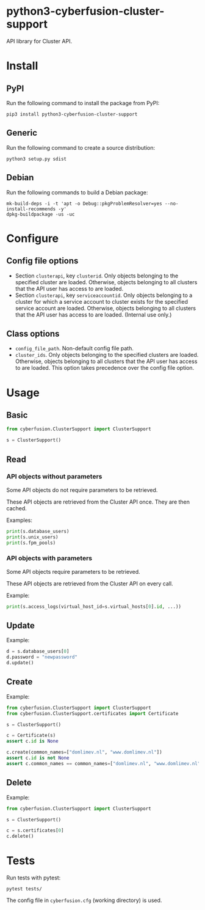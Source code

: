 # python3-cyberfusion-cluster-support

API library for Cluster API.

# Install

## PyPI

Run the following command to install the package from PyPI:

    pip3 install python3-cyberfusion-cluster-support

## Generic

Run the following command to create a source distribution:

    python3 setup.py sdist

## Debian

Run the following commands to build a Debian package:

    mk-build-deps -i -t 'apt -o Debug::pkgProblemResolver=yes --no-install-recommends -y'
    dpkg-buildpackage -us -uc

# Configure

## Config file options

* Section `clusterapi`, key `clusterid`. Only objects belonging to the specified cluster are loaded. Otherwise, objects belonging to all clusters that the API user has access to are loaded.
* Section `clusterapi`, key `serviceaccountid`. Only objects belonging to a cluster for which a service account to cluster exists for the specified service account are loaded. Otherwise, objects belonging to all clusters that the API user has access to are loaded. (Internal use only.)

## Class options

* `config_file_path`. Non-default config file path.
* `cluster_ids`. Only objects belonging to the specified clusters are loaded. Otherwise, objects belonging to all clusters that the API user has access to are loaded. This option takes precedence over the config file option.

# Usage

## Basic

```python
from cyberfusion.ClusterSupport import ClusterSupport

s = ClusterSupport()
```

## Read

### API objects without parameters

Some API objects do not require parameters to be retrieved.

These API objects are retrieved from the Cluster API once. They are then cached.

Examples:

```python
print(s.database_users)
print(s.unix_users)
print(s.fpm_pools)
```

### API objects with parameters

Some API objects require parameters to be retrieved.

These API objects are retrieved from the Cluster API on every call.

Example:

```python
print(s.access_logs(virtual_host_id=s.virtual_hosts[0].id, ...))
```

## Update

Example:

```python
d = s.database_users[0]
d.password = "newpassword"
d.update()
```

## Create

Example:

```python
from cyberfusion.ClusterSupport import ClusterSupport
from cyberfusion.ClusterSupport.certificates import Certificate

s = ClusterSupport()

c = Certificate(s)
assert c.id is None

c.create(common_names=["domlimev.nl", "www.domlimev.nl"])
assert c.id is not None
assert c.common_names == common_names=["domlimev.nl", "www.domlimev.nl"]
```

## Delete

Example:

```python
from cyberfusion.ClusterSupport import ClusterSupport

s = ClusterSupport()

c = s.certificates[0]
c.delete()
```

# Tests

Run tests with pytest:

    pytest tests/

The config file in `cyberfusion.cfg` (working directory) is used.
